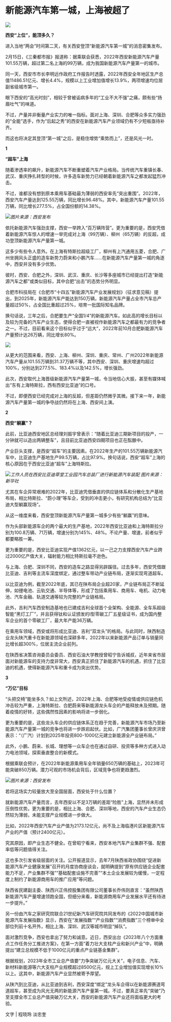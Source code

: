 # 新能源汽车第一城，上海被超了

![](https://inews.gtimg.com/newsapp_bt/0/15667365361/1000)

**西安“上位”，能顶多久？**

进入当地“两会”时间第二天，有关西安登顶“新能源汽车第一城”的消息密集发布。

2月15日，《三秦都市报》报道称：据乘联会获悉，2022年西安新能源汽车产量101.55万辆，超过第二名上海的99万辆，成为我国新能源汽车产量第一的城市。

同一天，西安市市长李明远作政府工作报告时透露，2022年西安全年地区生产总值11486.51亿元、增长4.4%，规模以上工业增加值增长13.9%，两项增速均位居副省级城市第一。

眼下西安的“高光时刻”，相较于曾被诟病多年的“工业不大不强”之痛，颇有些“扬眉吐气”的味道。

不过，产量并非衡量产业实力的唯一指标。面对上海、深圳、合肥等众多实力强劲的“全能”选手，作为“后起之秀”的西安在新能源汽车产业领域仍有不少短板亟待补齐。

而这也将决定其登顶“第一城”之后，是稳住增势“乘势而上”，还是风光一时。

**1**

**“超车”上海**

随着渗透率的飙升，新能源汽车不断重塑着汽车产业格局。当传统汽车重镇长春、武汉、重庆挣扎转型的时候，许多造车新势力已经朝着新能源汽车之都发起猛烈冲击。

不过，谁都没有想到原本乘用车基础最为薄弱的西安率先“突出重围”。2022年，西安汽车产量达到125.55万辆，同比增长96.48%。其中，新能源汽车产量101.55万辆，同比增长277.5%，占全国份额的14.38%。

![](https://inews.gtimg.com/newsapp_bt/0/15667365453/1000)_图片来源：西安发布_

依托新能源汽车强劲支撑，西安一举跨入“百万辆阵营”。更为重要的是，西安凭借着新能源汽车惊人的增速一举完成对上海（99万辆）、柳州（65万辆）的反超，成功登顶新能源汽车产量第一城。

这多少有些令人意外。在上海有特斯拉超级工厂，柳州有上汽通用五菱，合肥、广州坐拥风头正盛的造车新势力蔚来和小鹏汽车……在新能源汽车产量第一城的角逐中，西安并没有多少优势。

彼时，西安、合肥之外，深圳、武汉、重庆、长沙等多座城市已经提出打造“新能源汽车之都”或类似目标，其中合肥“出击”的态势分外明显。

合肥市科技局在《合肥市“十四五”新能源汽车产业发展规划》（征求意见稿）提出，到2025年，新能源汽车产能达到150万辆，新能源汽车产量占全市汽车总产量超过50%，占全国比重超过25%，培育一批国际知名品牌。

换句话说，三年之后，合肥要生产“全国1/4”的新能源汽车。如此高的增长目标以及较为完备的汽车产业生态，使得合肥一直被视作新能源汽车之都最有力的竞争者之一。不过，目前看来这个目标似乎过于“远大”，2022年前10月合肥新能源汽车产量预计达26万辆，同比增长80%。

![](https://inews.gtimg.com/newsapp_bt/0/15667365455/1000)

从更大的范围来看，西安、上海、柳州、深圳、重庆、常州、广州2022年新能源汽车产量从101.55万辆到31.37万辆不等，其中西安、深圳、重庆增速均超过100%，分别达到277.5%、183.4%以及142.5%，增长强劲。

此次，西安取代上海晋级新能源汽车产量第一城，令当地信心大振，甚至有媒体喊出“东有上海特斯拉，西有西安比亚迪”的口号。

不过，即便西安已经完成对上海的反超，但差距仍然微乎其微。接下来一年，新能源汽车产量第一城的争夺战仍然将在上海、西安间上演。

**2**

**西安“躺赢”？**

此前，比亚迪西安地区总经理刘振宇曾表示：“随着比亚迪三期新项目的投产，一分钟就可以造出两辆整车”，且目前比亚迪西安四期项目也正在酝酿中。

产业巨头支撑，是西安“超车”的主要因素。在2022年生产的101.55万辆新能源汽车中，比亚迪生产基地生产99.5万辆，占比97.9%。换句话说，西安“超车”上海的核心原因在于西安比亚迪“超车”上海特斯拉。

![](https://inews.gtimg.com/newsapp_bt/0/15667365457/1000)_工作人员在西安比亚迪草堂工业园汽车总装厂进行新能源汽车装配
图片来源：新华社_

尤其在车企异常艰难的2022年，比亚迪凭借垂直的供应链体系和分散化生产基地布局，相比特斯拉、“蔚小理”等车企，受到的冲击更小，有研究机构总结为“比亚迪大型躺赢现场”。

从这一维度来看，西安登顶新能源汽车产量第一城多少有些“躺赢”的意味。

作为头部新能源车企的两个最大的生产基地，2022年西安比亚迪和上海特斯拉分别为100.8万辆、71万辆，增速分别为145%、48%。不论产量、增速，前者似乎都要略胜一筹。

更为重要的是，西安比亚迪实现产值1362亿元，以一己之力支撑西安汽车产业跨过2000亿产值大关，辐射能力相比特斯拉毫不逊色。

与上海、合肥、深圳不同，西安的造车之路显得另辟蹊径。过去多年，西安凭借跟比亚迪、吉利等主流车深度绑定，通过整车带动产业链布局，逐渐实现弯道超车。

以比亚迪为例，截至2022年底，其已在陕布局企业超20家，产业链布局正不断延伸，如锂电池、云轨交通、半导体等，形成了包括乘用车、商用车、电机、动力电池、汽车金融、轨道交通等较为完整的产业链格局。

此外，吉利汽车西安制造基地也已建成吉利全球首个全架构、全能源、全车系超级智能“黑灯工厂”，并且获得钛和认证颁发的I型零碳工厂五星级证书，成为国内整车企业的首个零碳工厂，最大年产能36万辆。

在乘用车领域，西安或将形成比亚迪、吉利“双龙头”的格局。与此同时，陕西制造业龙头陕汽重卡在新能源领域也深耕多年，2022年以来新能源产品订单与销量同比增长超300%，位居主流企业前列。

在陕西省决策咨询委员会委员、西安石油大学教授曾昭宁告诉城叔，近年来省市层面对新能源车的支持力度非常大，西安真正抓住了新能源汽车的机遇，抓住了比亚迪的机遇，使得新能源汽车和重卡成为突出优势。

**3**

**“万亿”目标**

“头把交椅”能坐多久？如上文所述，2022年上海、合肥等地受疫情或供应链危机冲击较为严重，上海特斯拉、合肥蔚来等新能源龙头车企的产能释放未及预期。随着疫情的好转，这些偶然性因素的影响将进一步弱化。

更为重要的是，这些龙头车企的供应链体系正在趋于完善，新能源汽车市场乃至新能源汽车产量第一城的竞争也将进一步跌宕起伏。比如，广汽集团董事长曾庆洪曾表示：“（广汽）计划到2025年投资800-1000亿元建立新能源全产业链布局。”

此外，小鹏、蔚来、长城、理想等一众车企也在通过自研、投资等多种方式进入动力电池领域，探索垂直整合的新模式。

根据乘联会预计，在2022年新能源乘用车全年销量650万辆的基础上，2023年可能突破850万辆。潜力可观的市场机会背后，区域竞争也将更趋激烈。

![](https://inews.gtimg.com/newsapp_bt/0/15667365550/1000)_图片来源：西安发布_

若将这场实力较量放大至全国层面，西安处于什么位置？

就新能源汽车产量而言，去年西安以不足3万辆的差距“险胜”上海，显然并未形成压倒性优势。更为重要的是，相比上海、合肥、深圳等地，西安的汽车产业生态仍然较为薄弱，未能支撑产业规模进一步做大。

比如，2022年西安汽车产业产值为2173.12亿元，尚不及上海临港片区新能源汽车产业的产值（预计2400亿元）。

究其原因，即产业生态不健全。在曾昭宁看来，西安本地汽车产业集群不强、配套率低等问题值得关注。

这也多次引发省级层面的关注。公开报道显示，去年7月陕西省政协围绕“促进新能源汽车产业健康发展”召开的月度协商座谈会，就明确提到“原有供应链企业配套能力不足，产业集群不强”“基础配套设施不完善”“本土企业发展较为缓慢，一定程度上制约了新能源商用车的推广应用”等问题。

陕西省民建副主委、陕西兴正伟控股集团有限公司董事长乔伟则直言：“虽然陕西新能源汽车产量增速领跑全国，但细分来看，新能源商用车产业发展水平还有待进一步提升。”

另一份由汽车之家研究院联合21世纪新汽车研究院共同发布的《2022中国城市新能源汽车发展指数》显示，西安在“发展指数”“产业指数”“消费指数”三个榜单中全部位列前十名开外，相比上海、深圳、武汉等城市明显“掉队”。

面对激烈竞争，西安也拿出了努力和诚意。近日，西安出台《2023年八个方面重点工作任务分工推进方案》，在第一方面“着力壮大支柱产业和新兴产业”中，明确提出“建立总规模不低于1000亿元的重点产业链基金集群”。

根据规划，2023年全市工业总产值要“力争突破万亿元大关”，电子信息、汽车、新材料新能源等六大支柱产业规模超过8500亿元，规上工业增加值实现增长10%以上。这其中，新能源汽车产业显然被寄予厚望。

从陕汽到比亚迪，从比亚迪到吉利，西安深度“绑定”龙头车企得以在新能源赛道弯道超车，甚至成为风光无两的新能源汽车产量第一城。不过，要真正率先“突破”乃至支撑全市工业总产值突破万亿大关，西安的新能源汽车产业还将面临更大的考验。

文字 | 程晓玲 淡忠奎

